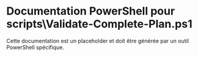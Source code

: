 # Documentation PowerShell pour scripts\Validate-Complete-Plan.ps1

Cette documentation est un placeholder et doit être générée par un outil PowerShell spécifique.
